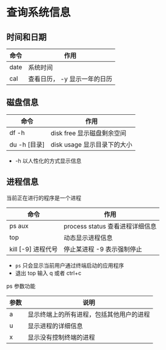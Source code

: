 # 查询系统信息

## 时间和日期

| 命令| 作用|
|---|---|
date|系统时间
cal|查看日历， -y 显示一年的日历

## 磁盘信息

| 命令| 作用|
|---|---|
df -h|disk free 显示磁盘剩余空间
du -h [目录]|disk usage 显示目录下的大小

- -h 以人性化的方式显示信息

## 进程信息

当前正在进行的程序是一个进程

| 命令| 作用|
|---|---|
ps aux|process status 查看进程详细信息
top|动态显示进程信息
kill [-9] 进程代号|停止某进程 -9 表示强制停止
 
- `ps` 只会显示当前用户通过终端启动的应用程序
- 退出 top 输入 q 或者 ctrl+c

ps 参数功能

| 参数| 说明|
|---|---|
a|显示终端上的所有进程，包括其他用户的进程
u|显示进程的详细信息
x|显示没有控制终端的进程
